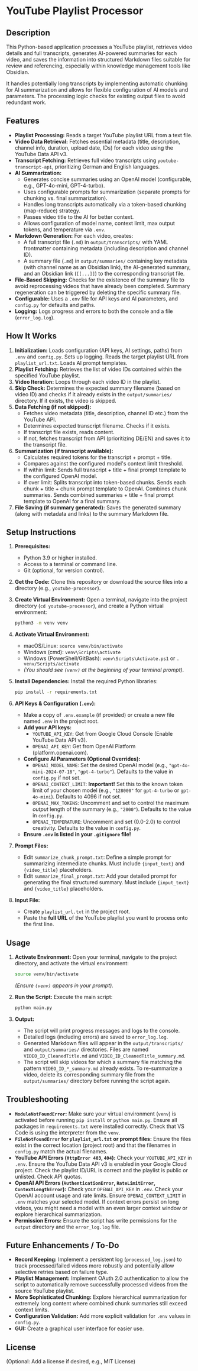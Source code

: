 # YouTube Playlist Processor

## Description

This Python-based application processes a YouTube playlist, retrieves video details and full transcripts, generates AI-powered summaries for each video, and saves the information into structured Markdown files suitable for review and referencing, especially within knowledge management tools like Obsidian.

It handles potentially long transcripts by implementing automatic chunking for AI summarization and allows for flexible configuration of AI models and parameters. The processing logic checks for existing output files to avoid redundant work.

## Features

* **Playlist Processing:** Reads a target YouTube playlist URL from a text file.
* **Video Data Retrieval:** Fetches essential metadata (title, description, channel info, duration, upload date, IDs) for each video using the YouTube Data API v3.
* **Transcript Fetching:** Retrieves full video transcripts using `youtube-transcript-api`, prioritizing German and English languages.
* **AI Summarization:**
    * Generates concise summaries using an OpenAI model (configurable, e.g., GPT-4o-mini, GPT-4-turbo).
    * Uses configurable prompts for summarization (separate prompts for chunking vs. final summarization).
    * Handles long transcripts automatically via a token-based chunking (map-reduce) strategy.
    * Passes video title to the AI for better context.
    * Allows configuration of model name, context limit, max output tokens, and temperature via `.env`.
* **Markdown Generation:** For each video, creates:
    * A full transcript file (`.md`) in `output/transcripts/` with YAML frontmatter containing metadata (including description and channel ID).
    * A summary file (`.md`) in `output/summaries/` containing key metadata (with channel name as an Obsidian link), the AI-generated summary, and an Obsidian link (`[[...]]`) to the corresponding transcript file.
* **File-Based Skipping:** Checks for the existence of the summary file to avoid reprocessing videos that have already been completed. Summary regeneration can be triggered by deleting the specific summary file.
* **Configurable:** Uses a `.env` file for API keys and AI parameters, and `config.py` for defaults and paths.
* **Logging:** Logs progress and errors to both the console and a file (`error_log.log`).

## How It Works

1.  **Initialization:** Loads configuration (API keys, AI settings, paths) from `.env` and `config.py`. Sets up logging. Reads the target playlist URL from `playlist_url.txt`. Loads AI prompt templates.
2.  **Playlist Fetching:** Retrieves the list of video IDs contained within the specified YouTube playlist.
3.  **Video Iteration:** Loops through each video ID in the playlist.
4.  **Skip Check:** Determines the expected summary filename (based on video ID) and checks if it already exists in the `output/summaries/` directory. If it exists, the video is skipped.
5.  **Data Fetching (if not skipped):**
    * Fetches video metadata (title, description, channel ID etc.) from the YouTube API.
    * Determines expected transcript filename. Checks if it exists.
    * If transcript file exists, reads content.
    * If not, fetches transcript from API (prioritizing DE/EN) and saves it to the transcript file.
6.  **Summarization (if transcript available):**
    * Calculates required tokens for the transcript + prompt + title.
    * Compares against the configured model's context limit threshold.
    * If within limit: Sends full transcript + title + final prompt template to the configured OpenAI model.
    * If over limit: Splits transcript into token-based chunks. Sends each chunk + title + chunk prompt template to OpenAI. Combines chunk summaries. Sends combined summaries + title + final prompt template to OpenAI for a final summary.
7.  **File Saving (if summary generated):** Saves the generated summary (along with metadata and links) to the summary Markdown file.

## Setup Instructions

1.  **Prerequisites:**
    * Python 3.9 or higher installed.
    * Access to a terminal or command line.
    * Git (optional, for version control).

2.  **Get the Code:** Clone this repository or download the source files into a directory (e.g., `youtube-processor`).

3.  **Create Virtual Environment:** Open a terminal, navigate into the project directory (`cd youtube-processor`), and create a Python virtual environment:
    ```bash
    python3 -m venv venv
    ```

4.  **Activate Virtual Environment:**
    * macOS/Linux: `source venv/bin/activate`
    * Windows (cmd): `venv\Scripts\activate`
    * Windows (PowerShell/GitBash): `venv\Scripts\Activate.ps1` or `. venv/Scripts/activate`
    * *(You should see `(venv)` at the beginning of your terminal prompt).*

5.  **Install Dependencies:** Install the required Python libraries:
    ```bash
    pip install -r requirements.txt
    ```

6.  **API Keys & Configuration (`.env`):**
    * Make a copy of `.env.example` (if provided) or create a new file named `.env` in the project root.
    * **Add your API keys:**
        * `YOUTUBE_API_KEY`: Get from Google Cloud Console (Enable YouTube Data API v3).
        * `OPENAI_API_KEY`: Get from OpenAI Platform (platform.openai.com).
    * **Configure AI Parameters (Optional Overrides):**
        * `OPENAI_MODEL_NAME`: Set the desired OpenAI model (e.g., `"gpt-4o-mini-2024-07-18"`, `"gpt-4-turbo"`). Defaults to the value in `config.py` if not set.
        * `OPENAI_CONTEXT_LIMIT`: **Important!** Set this to the known token limit of your chosen model (e.g., `"128000"` for `gpt-4-turbo` or `gpt-4o-mini`). Defaults to 4096 if not set.
        * `OPENAI_MAX_TOKENS`: Uncomment and set to control the maximum *output* length of the summary (e.g., `"2000"`). Defaults to the value in `config.py`.
        * `OPENAI_TEMPERATURE`: Uncomment and set (0.0-2.0) to control creativity. Defaults to the value in `config.py`.
    * **Ensure `.env` is listed in your `.gitignore` file!**

7.  **Prompt Files:**
    * Edit `summarize_chunk_prompt.txt`: Define a simple prompt for summarizing intermediate chunks. Must include `{input_text}` and `{video_title}` placeholders.
    * Edit `summarize_final_prompt.txt`: Add your detailed prompt for generating the final structured summary. Must include `{input_text}` and `{video_title}` placeholders.

8.  **Input File:**
    * Create `playlist_url.txt` in the project root.
    * Paste the **full URL** of the YouTube playlist you want to process onto the first line.

## Usage

1.  **Activate Environment:** Open your terminal, navigate to the project directory, and activate the virtual environment:
    ```bash
    source venv/bin/activate
    ```
    *(Ensure `(venv)` appears in your prompt).*

2.  **Run the Script:** Execute the main script:
    ```bash
    python main.py
    ```

3.  **Output:**
    * The script will print progress messages and logs to the console.
    * Detailed logs (including errors) are saved to `error_log.log`.
    * Generated Markdown files will appear in the `output/transcripts/` and `output/summaries/` directories. Files are named `VIDEO_ID_CleanedTitle.md` and `VIDEO_ID_CleanedTitle_summary.md`.
    * The script will skip videos for which a summary file matching the pattern `VIDEO_ID_*_summary.md` already exists. To re-summarize a video, delete its corresponding summary file from the `output/summaries/` directory before running the script again.

## Troubleshooting

* **`ModuleNotFoundError`:** Make sure your virtual environment (`venv`) is activated before running `pip install` or `python main.py`. Ensure all packages in `requirements.txt` were installed correctly. Check that VS Code is using the interpreter from the `venv`.
* **`FileNotFoundError` for `playlist_url.txt` or prompt files:** Ensure the files exist in the correct location (project root) and that the filenames in `config.py` match the actual filenames.
* **YouTube API Errors (`HttpError 403`, `404`):** Check your `YOUTUBE_API_KEY` in `.env`. Ensure the YouTube Data API v3 is enabled in your Google Cloud project. Check the playlist ID/URL is correct and the playlist is public or unlisted. Check API quotas.
* **OpenAI API Errors (`AuthenticationError`, `RateLimitError`, `ContextLengthError`):** Check your `OPENAI_API_KEY` in `.env`. Check your OpenAI account usage and rate limits. Ensure `OPENAI_CONTEXT_LIMIT` in `.env` matches your selected model. If context errors persist on long videos, you might need a model with an even larger context window or explore hierarchical summarization.
* **Permission Errors:** Ensure the script has write permissions for the `output` directory and the `error_log.log` file.

## Future Enhancements / To-Do

* **Record Keeping:** Implement a persistent log (`processed_log.json`) to track processed/failed videos more robustly and potentially allow selective retries based on failure type.
* **Playlist Management:** Implement OAuth 2.0 authentication to allow the script to automatically remove successfully processed videos from the source YouTube playlist.
* **More Sophisticated Chunking:** Explore hierarchical summarization for extremely long content where combined chunk summaries still exceed context limits.
* **Configuration Validation:** Add more explicit validation for `.env` values in `config.py`.
* **GUI:** Create a graphical user interface for easier use.

## License

(Optional: Add a license if desired, e.g., MIT License)